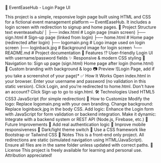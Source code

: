 🎉 EventEaseHub - Login Page UI

This project is a simple, responsive login page built using HTML and CSS for a fictional event management platform — EventEaseHub. It includes a login screen with redirection to signup and home pages.
📁 Project Structure
text
eventeasehub/
│
├── index.html         # Login page (main screen)
├── sign.html          # Sign-up page (linked from login)
├── home.html          # Home page (redirected after login)
├── logomain.png       # Logo image used on login screen
├── loginback.jpg      # Background image for login screen
└── README.md          # Project documentation
🚀 Features
⁉️ User-friendly Login UI with username/password fields
✨ Responsive & modern CSS styling
🔗 Navigation to:
Sign up page (sign.html)
Home page after login (home.html)
🎨 Custom branding with background & logo
📷 Preview
![Login Page, add if you take a screenshot of your page)*
✅ How It Works
Open index.html in your browser.
Enter your username and password (no validation in this static version).
Click Login, and you're redirected to home.html.
Don't have an account? Click Sign up to go to sign.html.
🛠️ Technologies Used
HTML5
CSS3
JavaScript (for simple redirection)
🧠 How to Customize
Modify the logo: Replace logomain.png with your own branding.
Change background: Replace loginback.jpg in the body CSS.
Add logic: Enhance the Login form with JavaScript for form validation or backend integration.
Make it dynamic: Integrate with a backend system or REST API (Node.js, Firebase, etc.)
🚧 Future Improvements
🔐 Add real authentication logic
📱 Improve mobile responsiveness
🎨 Dark/light theme switch
📃 Use a CSS framework like Bootstrap or Tailwind CSS
📌 Notes
This is a front-end only project.
All redirections are static (simulated navigation using HTML/JavaScript).
Ensure all files are in the same folder unless updated with correct paths.
📄 License
This project is freely available for learning and personal use. Attribution appreciated!
